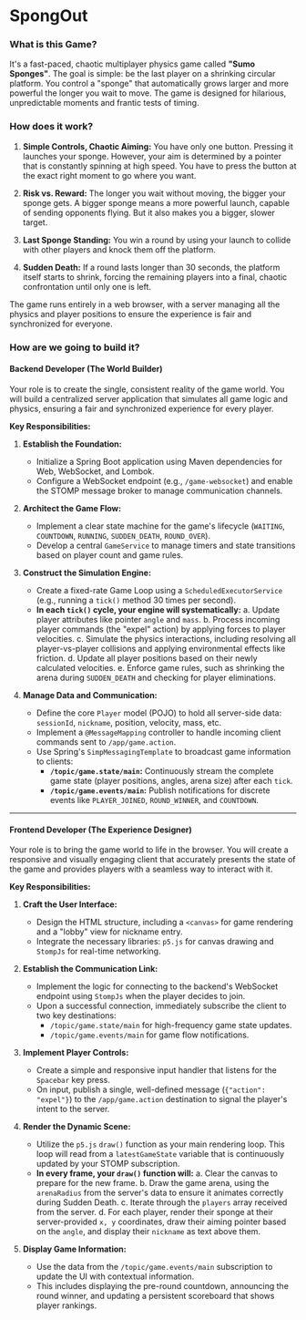 # SpongOut


### What is this Game?

It's a fast-paced, chaotic multiplayer physics game called **"Sumo Sponges"**. The goal is simple: be the last player on a shrinking circular platform. You control a "sponge" that automatically grows larger and more powerful the longer you wait to move. The game is designed for hilarious, unpredictable moments and frantic tests of timing.

### How does it work?

1.  **Simple Controls, Chaotic Aiming:** You have only one button. Pressing it launches your sponge. However, your aim is determined by a pointer that is constantly spinning at high speed. You have to press the button at the exact right moment to go where you want.

2.  **Risk vs. Reward:** The longer you wait without moving, the bigger your sponge gets. A bigger sponge means a more powerful launch, capable of sending opponents flying. But it also makes you a bigger, slower target.

3.  **Last Sponge Standing:** You win a round by using your launch to collide with other players and knock them off the platform.

4.  **Sudden Death:** If a round lasts longer than 30 seconds, the platform itself starts to shrink, forcing the remaining players into a final, chaotic confrontation until only one is left.

The game runs entirely in a web browser, with a server managing all the physics and player positions to ensure the experience is fair and synchronized for everyone.

### How are we going to build it?

#### Backend Developer (The World Builder)

Your role is to create the single, consistent reality of the game world. You will build a centralized server application that simulates all game logic and physics, ensuring a fair and synchronized experience for every player.

**Key Responsibilities:**

1.  **Establish the Foundation:**
    *   Initialize a Spring Boot application using Maven dependencies for Web, WebSocket, and Lombok.
    *   Configure a WebSocket endpoint (e.g., `/game-websocket`) and enable the STOMP message broker to manage communication channels.

2.  **Architect the Game Flow:**
    *   Implement a clear state machine for the game's lifecycle (`WAITING`, `COUNTDOWN`, `RUNNING`, `SUDDEN_DEATH`, `ROUND_OVER`).
    *   Develop a central `GameService` to manage timers and state transitions based on player count and game rules.

3.  **Construct the Simulation Engine:**
    *   Create a fixed-rate Game Loop using a `ScheduledExecutorService` (e.g., running a `tick()` method 30 times per second).
    *   **In each `tick()` cycle, your engine will systematically:**
        a.  Update player attributes like pointer `angle` and `mass`.
        b.  Process incoming player commands (the "expel" action) by applying forces to player velocities.
        c.  Simulate the physics interactions, including resolving all player-vs-player collisions and applying environmental effects like friction.
        d.  Update all player positions based on their newly calculated velocities.
        e.  Enforce game rules, such as shrinking the arena during `SUDDEN_DEATH` and checking for player eliminations.

4.  **Manage Data and Communication:**
    *   Define the core `Player` model (POJO) to hold all server-side data: `sessionId`, `nickname`, position, velocity, mass, etc.
    *   Implement a `@MessageMapping` controller to handle incoming client commands sent to `/app/game.action`.
    *   Use Spring's `SimpMessagingTemplate` to broadcast game information to clients:
        *   **`/topic/game.state/main`:** Continuously stream the complete game state (player positions, angles, arena size) after each `tick`.
        *   **`/topic/game.events/main`:** Publish notifications for discrete events like `PLAYER_JOINED`, `ROUND_WINNER`, and `COUNTDOWN`.

---

#### Frontend Developer (The Experience Designer)

Your role is to bring the game world to life in the browser. You will create a responsive and visually engaging client that accurately presents the state of the game and provides players with a seamless way to interact with it.

**Key Responsibilities:**

1.  **Craft the User Interface:**
    *   Design the HTML structure, including a `<canvas>` for game rendering and a "lobby" view for nickname entry.
    *   Integrate the necessary libraries: `p5.js` for canvas drawing and `StompJs` for real-time networking.

2.  **Establish the Communication Link:**
    *   Implement the logic for connecting to the backend's WebSocket endpoint using `StompJs` when the player decides to join.
    *   Upon a successful connection, immediately subscribe the client to two key destinations:
        *   `/topic/game.state/main` for high-frequency game state updates.
        *   `/topic/game.events/main` for game flow notifications.

3.  **Implement Player Controls:**
    *   Create a simple and responsive input handler that listens for the `Spacebar` key press.
    *   On input, publish a single, well-defined message (`{"action": "expel"}`) to the `/app/game.action` destination to signal the player's intent to the server.

4.  **Render the Dynamic Scene:**
    *   Utilize the `p5.js` `draw()` function as your main rendering loop. This loop will read from a `latestGameState` variable that is continuously updated by your STOMP subscription.
    *   **In every frame, your `draw()` function will:**
        a.  Clear the canvas to prepare for the new frame.
        b.  Draw the game arena, using the `arenaRadius` from the server's data to ensure it animates correctly during Sudden Death.
        c.  Iterate through the `players` array received from the server.
        d.  For each player, render their sponge at their server-provided `x, y` coordinates, draw their aiming pointer based on the `angle`, and display their `nickname` as text above them.

5.  **Display Game Information:**
    *   Use the data from the `/topic/game.events/main` subscription to update the UI with contextual information.
    *   This includes displaying the pre-round countdown, announcing the round winner, and updating a persistent scoreboard that shows player rankings.
